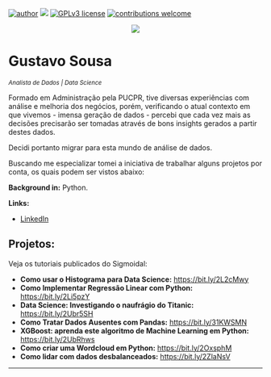 [![author](https://img.shields.io/badge/author-carlosfab-red.svg)](https://www.linkedin.com/in/carlosfab) [![](https://img.shields.io/badge/python-3.7+-blue.svg)](https://www.python.org/downloads/release/python-365/) [![GPLv3 license](https://img.shields.io/badge/License-GPLv3-blue.svg)](http://perso.crans.org/besson/LICENSE.html) [![contributions welcome](https://img.shields.io/badge/contributions-welcome-brightgreen.svg?style=flat)](https://github.com/carlosfab/data_science/issues)

<p align="center">
  <img src="https://raw.githubusercontent.com/carlosfab/template_portfolio/master/banner.png" >
</p>

# Gustavo Sousa
<sub>*Analista de Dados | Data Science*</sub>

Formado em Administração pela PUCPR, tive diversas experiências com análise e melhoria dos negócios, porém, verificando o atual contexto em que vivemos - imensa geração de dados - percebi que cada vez mais as decisões precisarão ser tomadas através de bons insights gerados a partir destes dados.

Decidi portanto migrar para esta mundo de análise de dados. 

Buscando me especializar tomei a iniciativa de trabalhar alguns projetos por conta, os quais podem ser vistos abaixo:

**Background in:** Python.

**Links:**
* [LinkedIn](https://www.linkedin.com/in/gustavosousash/)



## Projetos:
Veja os tutoriais publicados do Sigmoidal:

* **Como usar o Histograma para Data Science:** https://bit.ly/2L2cMwy
* **Como Implementar Regressão Linear com Python:** https://bit.ly/2Li5pzY
* **Data Science: Investigando o naufrágio do Titanic:** https://bit.ly/2Ubr5SH
* **Como Tratar Dados Ausentes com Pandas:** https://bit.ly/31KWSMN
* **XGBoost: aprenda este algoritmo de Machine Learning em Python:** https://bit.ly/2UbRhws
* **Como criar uma Wordcloud em Python:** https://bit.ly/2OxsphM
* **Como lidar com dados desbalanceados:** https://bit.ly/2ZlaNsV

---




